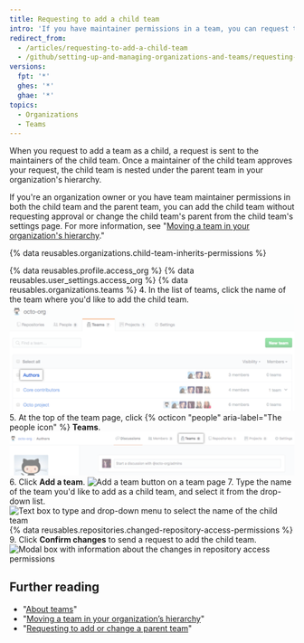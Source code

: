 ```yaml
---
title: Requesting to add a child team
intro: 'If you have maintainer permissions in a team, you can request to nest an existing team under your team in your organization’s hierarchy.'
redirect_from:
  - /articles/requesting-to-add-a-child-team
  - /github/setting-up-and-managing-organizations-and-teams/requesting-to-add-a-child-team
versions:
  fpt: '*'
  ghes: '*'
  ghae: '*'
topics:
  - Organizations
  - Teams
---
```


When you request to add a team as a child, a request is sent to the maintainers of the child team. Once a maintainer of the child team approves your request, the child team is nested under the parent team in your organization's hierarchy.

If you're an organization owner or you have team maintainer permissions in both the child team and the parent team, you can add the child team without requesting approval or change the child team's parent from the child team's settings page. For more information, see "[Moving a team in your organization's hierarchy](/articles/moving-a-team-in-your-organization-s-hierarchy)."

{% data reusables.organizations.child-team-inherits-permissions %}

{% data reusables.profile.access_org %}
{% data reusables.user_settings.access_org %}
{% data reusables.organizations.teams %}
4. In the list of teams, click the name of the team where you'd like to add the child team.
  ![List of the organization's teams](/assets/images/help/teams/click-team-name.png)
5. At the top of the team page, click {% octicon "people" aria-label="The people icon" %} **Teams**.
  ![Teams tab on a team page](/assets/images/help/teams/team-teams-tab.png)
6. Click **Add a team**.
  ![Add a team button on a team page](/assets/images/help/teams/add-a-team.png)
7. Type the name of the team you'd like to add as a child team, and select it from the drop-down list.
  ![Text box to type and drop-down menu to select the name of the child team](/assets/images/help/teams/type-child-team-name.png)
{% data reusables.repositories.changed-repository-access-permissions %}
9. Click **Confirm changes** to send a request to add the child team.
  ![Modal box with information about the changes in repository access permissions](/assets/images/help/teams/confirm-new-parent-team.png)

## Further reading

- "[About teams](/articles/about-teams)"
- "[Moving a team in your organization’s hierarchy](/articles/moving-a-team-in-your-organization-s-hierarchy)"
- "[Requesting to add or change a parent team](/articles/requesting-to-add-or-change-a-parent-team)"
